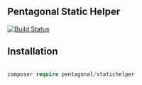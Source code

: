 ## Pentagonal Static Helper

[![Build Status](https://travis-ci.org/pentagonal/StaticHelper.svg?branch=master)](https://travis-ci.org/pentagonal/StaticHelper)

## Installation

```php

composer require pentagonal/statichelper

```
